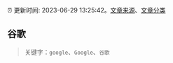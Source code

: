 :alarm_clock: 更新时间: 2023-06-29 13:25:42。[文章来源](/README.md)、[文章分类](/TAGS.md)

## 谷歌


> 关键字：`google`、`Google`、`谷歌`



